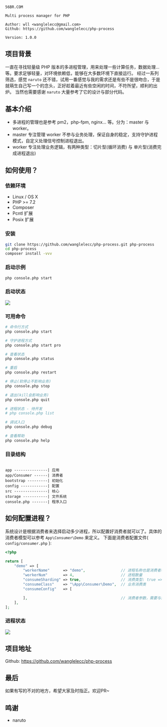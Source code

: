 ```

56BR.COM

Multi process manager for PHP

Author: wll <wanglelecc@gmail.com>
Github: https://github.com/wanglelecc/php-process

Version: 1.0.0

```

## 项目背景
一直在寻找轻量级 PHP 版本的多进程管理，用来处理一些计算任务，数据处理...等。要求足够轻量，对环境依赖低，能够在大多数环境下直接运行。
经过一系列筛选，感觉 `naruto` 还不错，试用一番感觉与我的需求还是有些不是很吻合，于是就萌生自己写一个的念头，正好趁着最近有些空闲的时间，不符所望，顺利的出炉。
当然也需要感谢 `naruto` 大量参考了它的设计与部分代码。

## 基本介绍
- 多进程的管理也是参考 pm2，php-fpm, nginx... 等。分为：master 与 worker。
- master 专注管理 worker 不参与业务处理，保证自身的稳定，支持守护进程模式，自定义处理信号控制进程退出。 
- worker 专注处理业务逻辑，有两种类型：切片型(循环消费) 与 单片型(消费完成进程退出)


## 如何使用？

### 依赖环境

- Linux / OS X
- PHP >= 7.2
- Composer
- Pcntl 扩展
- Posix 扩展

### 安装

```bash
git clone https://github.com/wanglelecc/php-process.git php-process
cd php-process
composer install -vvv
```

### 启动示例
```bash
php console.php start
```

### 启动状态
<img src="https://wanglelecc.oss-cn-beijing.aliyuncs.com/github/php-process/welcome.png">

### 可用命令
```bash
# 命令行方式
php console.php start

# 守护进程方式
php console.php start pro

# 查看状态
php console.php status

# 重启
php console.php restart

# 停止(软停止不影响业务)
php console.php stop

# 退出(kill会影响业务)
php console.php quit

# 进程状态 - 待开发
# php console.php list

# 调试入口
php console.php debug

# 查看帮助
php console.php help
```

### 目录结构
```

app ---------------| 应用
app/Consumer ------| 消费者
bootstrap ---------| 初始化
config ------------| 配置
src ---------------| 核心
storage -----------| 文件系统
console.php -------| 程序入口

```

## 如何配置进程？

系统设计是根据消费者来选择启动多少进程，所以配置好消费者就可以了。具体的消费者模型可以参考 `App\Consumer\Demo` 来定义。
下面是消费者配置文件( `config/consumer.php` ):

```php
<?php

return [
    "demo" => [
        "workerName"      => "demo",                // 进程名称也是消费者名称
        "workerNum"       => 4,                     // 进程数量
        "consumeSharding" => true,                  // 消费类型: true => 切片, false => 单片
        "consumeClass"    => "\App\Consumer\Demo",  // 业务消费类
        "consumeConfig"   => [

        ],                                          // 消费者参数，需要与消费者的构造方法参数一一对应，默认为空
    ],
];
```
### 进程状态
<img src="https://wanglelecc.oss-cn-beijing.aliyuncs.com/github/php-process/php-process.png">

## 项目地址
Github: https://github.com/wanglelecc/php-process

## 最后
如果有写的不对的地方，希望大家及时指正。欢迎PR~

## 鸣谢
- naruto
